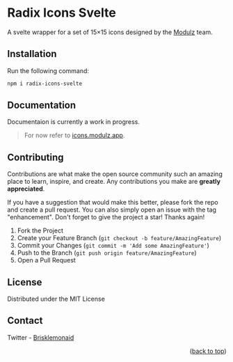 # Radix Icons Svelte

A svelte wrapper for a set of 15×15 icons designed by the [Modulz](https://modulz.app) team.

## Installation

Run the following command:

```bash
npm i radix-icons-svelte
```

## Documentation

Documentaion is currently a work in progress.

> For now refer to [icons.modulz.app](https://icons.modulz.app).

## Contributing

Contributions are what make the open source community such an amazing place to learn, inspire, and create. Any contributions you make are **greatly appreciated**.

If you have a suggestion that would make this better, please fork the repo and create a pull request. You can also simply open an issue with the tag "enhancement".
Don't forget to give the project a star! Thanks again!

1. Fork the Project
2. Create your Feature Branch (`git checkout -b feature/AmazingFeature`)
3. Commit your Changes (`git commit -m 'Add some AmazingFeature'`)
4. Push to the Branch (`git push origin feature/AmazingFeature`)
5. Open a Pull Request

## License

Distributed under the MIT License

## Contact

Twitter - [Brisklemonaid](https://twitter.com/brisklemonaid)

<p align="right">(<a href="#top">back to top</a>)</p>
